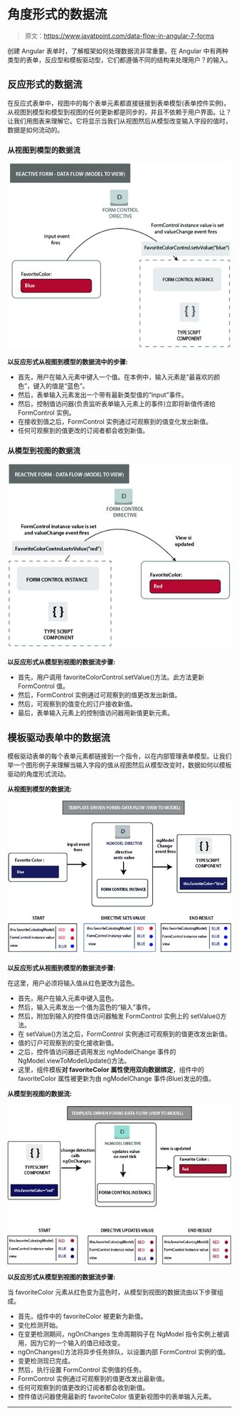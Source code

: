 # 角度形式的数据流

> 原文：<https://www.javatpoint.com/data-flow-in-angular-7-forms>

创建 Angular 表单时，了解框架如何处理数据流非常重要。在 Angular 中有两种类型的表单，反应型和模板驱动型，它们都遵循不同的结构来处理用户？的输入。

## 反应形式的数据流

在反应式表单中，视图中的每个表单元素都直接链接到表单模型(表单控件实例)。从视图到模型和模型到视图的任何更新都是同步的，并且不依赖于用户界面。让？让我们用图表来理解它。它将显示当我们从视图然后从模型改变输入字段的值时，数据是如何流动的。

### 从视图到模型的数据流

![Data Flow in Angular Forms](img/365426c915066dea48b9243851da2d23.png)

**以反应形式从视图到模型的数据流中的步骤:**

*   首先，用户在输入元素中键入一个值。在本例中，输入元素是“最喜欢的颜色”，键入的值是“蓝色”。
*   然后，表单输入元素发出一个带有最新类型值的“input”事件。
*   然后，控制值访问器(负责监听表单输入元素上的事件)立即将新值传递给 FormControl 实例。
*   在接收到值之后，FormControl 实例通过可观察到的值变化发出新值。
*   任何可观察到的值更改的订阅者都会收到新值。

### 从模型到视图的数据流

![Data Flow in Angular Forms](img/06b0afd29f87560836fbd9470c6ac373.png)

**以反应形式从模型到视图的数据流步骤:**

*   首先，用户调用 favoriteColorControl.setValue()方法。此方法更新 FormControl 值。
*   然后，FormControl 实例通过可观察到的值更改发出新值。
*   然后，可观察到的值变化的订户接收新值。
*   最后，表单输入元素上的控制值访问器用新值更新元素。

## 模板驱动表单中的数据流

模板驱动表单的每个表单元素都链接到一个指令，以在内部管理表单模型。让我们举一个图形例子来理解当输入字段的值从视图然后从模型改变时，数据如何以模板驱动的角度形式流动。

**从视图到模型的数据流:**

![Data Flow in Angular Forms](img/2cb661a02b1163e24e4b35faf64e3684.png)

**以反应形式从视图到模型的数据流步骤:**

在这里，用户必须将输入值从红色更改为蓝色。

*   首先，用户在输入元素中键入蓝色。
*   然后，输入元素发出一个值为蓝色的“输入”事件。
*   然后，附加到输入的控件值访问器触发 FormControl 实例上的 setValue()方法。
*   在 setValue()方法之后，FormControl 实例通过可观察到的值更改发出新值。
*   值的订户可观察到的变化接收新值。
*   之后，控件值访问器还调用发出 ngModelChange 事件的 NgModel.viewToModelUpdate()方法。
*   这里，组件模板**对 favoriteColor 属性使用双向数据绑定**，组件中的 favoriteColor 属性被更新为由 ngModelChange 事件(Blue)发出的值。

**从模型到视图的数据流:**

![Data Flow in Angular Forms](img/369709a0a9a6874c0fa499cf6182ae6c.png)

**以反应形式从模型到视图的数据流步骤:**

当 favoriteColor 元素从红色变为蓝色时，从模型到视图的数据流由以下步骤组成。

*   首先，组件中的 favoriteColor 被更新为新值。
*   变化检测开始。
*   在变更检测期间，ngOnChanges 生命周期钩子在 NgModel 指令实例上被调用，因为它的一个输入的值已经改变。
*   ngOnChanges()方法将异步任务排队，以设置内部 FormControl 实例的值。
*   变更检测现已完成。
*   然后，执行设置 FormControl 实例值的任务。
*   FormControl 实例通过可观察到的值更改发出最新值。
*   任何可观察到的值更改的订阅者都会收到新值。
*   控件值访问器使用最新的 favoriteColor 值更新视图中的表单输入元素。

* * *